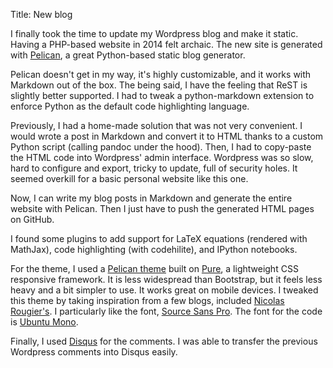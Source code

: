 Title: New blog

I finally took the time to update my Wordpress blog and make it static. Having a PHP-based website in 2014 felt archaic. The new site is generated with [Pelican](http://blog.getpelican.com/), a great Python-based static blog generator.

<!-- PELICAN_END_SUMMARY -->

Pelican doesn't get in my way, it's highly customizable, and it works with Markdown out of the box. The being said, I have the feeling that ReST is slightly better supported. I had to tweak a python-markdown extension to enforce Python as the default code highlighting language.

Previously, I had a home-made solution that was not very convenient. I would wrote a post in Markdown and convert it to HTML thanks to a custom Python script (calling pandoc under the hood). Then, I had to copy-paste the HTML code into Wordpress' admin interface. Wordpress was so slow, hard to configure and export, tricky to update, full of security holes. It seemed overkill for a basic personal website like this one.

Now, I can write my blog posts in Markdown and generate the entire website with Pelican. Then I just have to push the generated HTML pages on GitHub.

I found some plugins to add support for LaTeX equations (rendered with MathJax), code highlighting (with codehilite), and IPython notebooks.

For the theme, I used a [Pelican theme](https://github.com/PurePelicanTheme/pure-single) built on [Pure](http://purecss.io), a lightweight CSS responsive framework. It is less widespread than Bootstrap, but it feels less heavy and a bit simpler to use. It works great on mobile devices. I tweaked this theme by taking inspiration from a few blogs, included [Nicolas Rougier's](http://www.loria.fr/~rougier/). I particularly like the font, [Source Sans Pro](https://www.google.com/fonts/specimen/Source+Sans+Pro). The font for the code is [Ubuntu Mono](https://www.google.com/fonts/specimen/Ubuntu+Mono).

Finally, I used [Disqus](https://www.disqus.com/) for the comments. I was able to transfer the previous Wordpress comments into Disqus easily.
